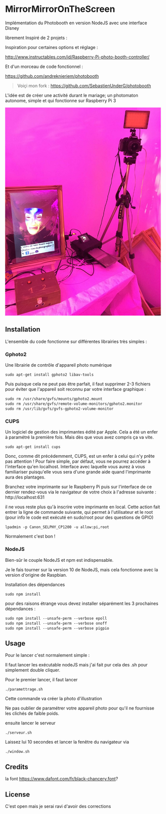 
# MirrorMirrorOnTheScreen

Implémentation du Photobooth en version NodeJS avec une interface Disney

librement Inspiré de 2 projets :

Inspiration pour certaines options et réglage :

http://www.instructables.com/id/Raspberry-Pi-photo-booth-controller/

Et d'un morceau de code fonctionnel :

https://github.com/andreknieriem/photobooth
> Voiçi mon fork :
https://github.com/SebastienUnderG/photobooth


L'idée est de créer une activité durant le mariage; un photomaton autonome, simple et qui fonctionne sur Raspberry Pi 3

![Finalement cela donne ça ](https://github.com/SebastienUnderG/MirrorMirrorOnTheScreen/blob/master/Illustrations/IMG_3645_no_exif.jpg "Finalement cela donne ça ")

## Installation

L'ensemble du code fonctionne sur différentes librairies très simples :

### Gphoto2

Une librairie de contrôle d'appareil photo numérique

    sudo apt-get install gphoto2 libav-tools

Puis puisque cela ne peut pas être parfait, il faut supprimer 2-3 fichiers pour éviter que l'appareil soit reconnu par votre interface graphique :

    sudo rm /usr/share/gvfs/mounts/gphoto2.mount
    sudo rm /usr/share/gvfs/remote-volume-monitors/gphoto2.monitor
    sudo rm /usr/lib/gvfs/gvfs-gphoto2-volume-monitor

### CUPS

Un logiciel de gestion des imprimantes édité par Apple. Cela a été un enfer à paramétré la première fois. Mais dès que vous avez compris ça va vite.

    sudo apt-get install cups

Donc, comme dit précédemment, CUPS, est un enfer à celui qui n'y prête pas attention ! Pour faire simple, par défaut, vous ne pourrez accéder à l'interface qu'en localhost. Interface avec laquelle vous aurez à vous familiariser puisqu'elle vous sera d'une grande aide quand l'imprimante aura des plantages.

Branchez votre imprimante sur le Raspberry Pi puis sur l'interface de ce dernier rendez-vous via le navigateur de votre choix à l'adresse suivante : http://localhost:631

il ne vous reste plus qu'à inscrire votre imprimante en local.
Cette action fait entrer la ligne de commande suivante, qui permet à l'utilisateur et le root (pour info le code est exécuté en sudo/root pour des questions de GPIO)

    lpadmin -p Canon_SELPHY_CP1200 -u allow:pi,root

Normalement c'est bon !

### NodeJS

Bien-sûr le couple NodeJS et npm est indispensable.

Je le fais tourner sur la version 10 de NodeJS, mais cela fonctionne avec la version d'origine de Raspbian.


Installation des dépendances

    sudo npm install

pour des raisons étrange vous devez installer séparément les 3 prochaines dépendances :

    sudo npm install --unsafe-perm --verbose epoll
    sudo npm install --unsafe-perm --verbose onoff
    sudo npm install --unsafe-perm --verbose pigpio



## Usage

Pour le lancer c'est normalement simple :

Il faut lancer les exécutable nodeJS mais j'ai fait pur cela des .sh pour simplement double cliquer.

Pour le premier lancer, il faut lancer

    ./paramettrage.sh

Cette commande va créer la photo d'illustration

Ne pas oublier de paramétrer votre appareil photo pour qu'il ne fournisse les clichés de faible poids.

ensuite lancer le serveur

    ./serveur.sh

Laissez lui 10 secondes et lancer la fenêtre du navigateur via

    ./window.sh


## Credits

la font https://www.dafont.com/fr/black-chancery.font?

## License

C'est open mais je serai ravi d'avoir des corrections
